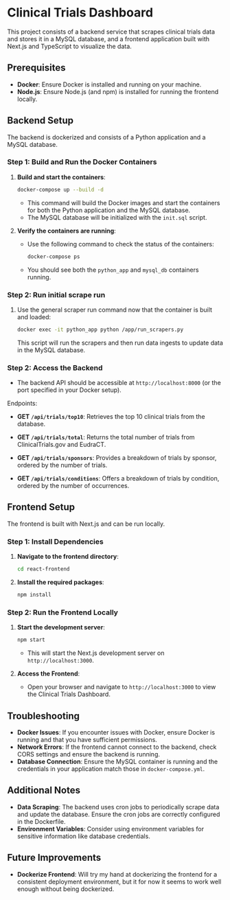 # Clinical Trials Dashboard

This project consists of a backend service that scrapes clinical trials data and stores it in a MySQL database, and a frontend application built with Next.js and TypeScript to visualize the data.

## Prerequisites

- **Docker**: Ensure Docker is installed and running on your machine.
- **Node.js**: Ensure Node.js (and npm) is installed for running the frontend locally.

## Backend Setup

The backend is dockerized and consists of a Python application and a MySQL database.

### Step 1: Build and Run the Docker Containers

1. **Build and start the containers**:

   ```bash
   docker-compose up --build -d
   ```

   - This command will build the Docker images and start the containers for both the Python application and the MySQL database.
   - The MySQL database will be initialized with the `init.sql` script.

2. **Verify the containers are running**:

   - Use the following command to check the status of the containers:

     ```bash
     docker-compose ps
     ```

   - You should see both the `python_app` and `mysql_db` containers running.

### Step 2: Run initial scrape run

1. Use the general scraper run command now that the container is built and loaded:

   ```bash
   docker exec -it python_app python /app/run_scrapers.py
   ```
   This script will run the scrapers and then run data ingests to update data in the MySQL database.

### Step 2: Access the Backend

- The backend API should be accessible at `http://localhost:8000` (or the port specified in your Docker setup).

Endpoints:
- **GET `/api/trials/top10`**: Retrieves the top 10 clinical trials from the database.

- **GET `/api/trials/total`**: Returns the total number of trials from ClinicalTrials.gov and EudraCT.

- **GET `/api/trials/sponsors`**: Provides a breakdown of trials by sponsor, ordered by the number of trials.

- **GET `/api/trials/conditions`**: Offers a breakdown of trials by condition, ordered by the number of occurrences.

## Frontend Setup

The frontend is built with Next.js and can be run locally.

### Step 1: Install Dependencies

1. **Navigate to the frontend directory**:

   ```bash
   cd react-frontend
   ```

2. **Install the required packages**:

   ```bash
   npm install
   ```

### Step 2: Run the Frontend Locally

1. **Start the development server**:

   ```bash
   npm start
   ```

   - This will start the Next.js development server on `http://localhost:3000`.

2. **Access the Frontend**:

   - Open your browser and navigate to `http://localhost:3000` to view the Clinical Trials Dashboard.

## Troubleshooting

- **Docker Issues**: If you encounter issues with Docker, ensure Docker is running and that you have sufficient permissions.
- **Network Errors**: If the frontend cannot connect to the backend, check CORS settings and ensure the backend is running.
- **Database Connection**: Ensure the MySQL container is running and the credentials in your application match those in `docker-compose.yml`.

## Additional Notes

- **Data Scraping**: The backend uses cron jobs to periodically scrape data and update the database. Ensure the cron jobs are correctly configured in the Dockerfile.
- **Environment Variables**: Consider using environment variables for sensitive information like database credentials.

## Future Improvements

- **Dockerize Frontend**: Will try my hand at dockerizing the frontend for a consistent deployment environment, but it for now it seems to work well enough without being dockerized.